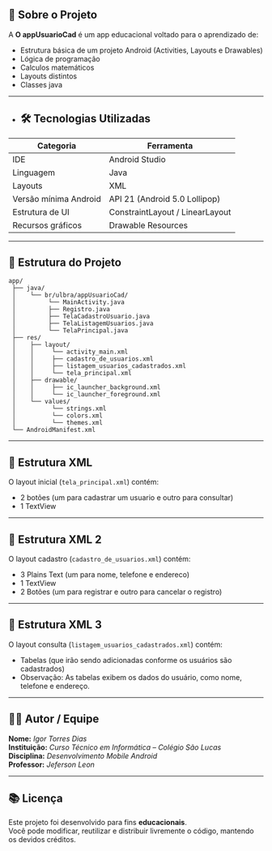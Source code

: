 ## 🧠 Sobre o Projeto

A **O appUsuarioCad** é um app educacional voltado para o aprendizado de:

- Estrutura básica de um projeto Android (Activities, Layouts e Drawables)
- Lógica de programação
- Calculos matemáticos
- Layouts distintos
- Classes java

---

- ## 🛠️ Tecnologias Utilizadas


| Categoria | Ferramenta |
|------------|-------------|
| IDE | Android Studio |
| Linguagem | Java |
| Layouts | XML |
| Versão mínima Android | API 21 (Android 5.0 Lollipop) |
| Estrutura de UI | ConstraintLayout / LinearLayout |
| Recursos gráficos | Drawable Resources |

---

## 📱 Estrutura do Projeto

```
app/
 ├── java/
 │    └── br/ulbra/appUsuarioCad/
 │         └── MainActivity.java
 │         ├── Registro.java
 │         ├── TelaCadastroUsuario.java
 │         ├── TelaListagemUsuarios.java
 │         └── TelaPrincipal.java
 ├── res/
 │    ├── layout/
 │    │     └── activity_main.xml
 │    │     ├── cadastro_de_usuarios.xml
 │    │     ├── listagem_usuarios_cadastrados.xml
 │    │     └── tela_principal.xml
 │    ├── drawable/
 │    │     ├── ic_launcher_background.xml
 │    │     └── ic_launcher_foreground.xml
 │    └── values/
 │          └── strings.xml
 │          └── colors.xml
 │          └── themes.xml
 └── AndroidManifest.xml
```

---

## 🧰 Estrutura XML

O layout inicial (`tela_principal.xml`) contém:
- 2 botões (um para cadastrar um usuario e outro para consultar)
- 1 TextView

---

## 🧰 Estrutura XML 2

O layout cadastro (`cadastro_de_usuarios.xml`) contém:
- 3 Plains Text (um para nome, telefone e endereco)
- 1 TextView
- 2 Botões (um para registrar e outro para cancelar o registro)

---

## 🧰 Estrutura XML 3

O layout consulta (`listagem_usuarios_cadastrados.xml`) contém:
- Tabelas (que irão sendo adicionadas conforme os usuários são cadastrados)
- Observação: As tabelas exibem os dados do usuário, como nome, telefone e endereço.

---

## 👩‍💻 Autor / Equipe

**Nome:** *Igor Torres Dias*  
**Instituição:** *Curso Técnico em Informática – Colégio São Lucas*  
**Disciplina:** *Desenvolvimento Mobile Android*  
**Professor:** *Jeferson Leon*  

---

## 📚 Licença

Este projeto foi desenvolvido para fins **educacionais**.  
Você pode modificar, reutilizar e distribuir livremente o código, mantendo os devidos créditos.

